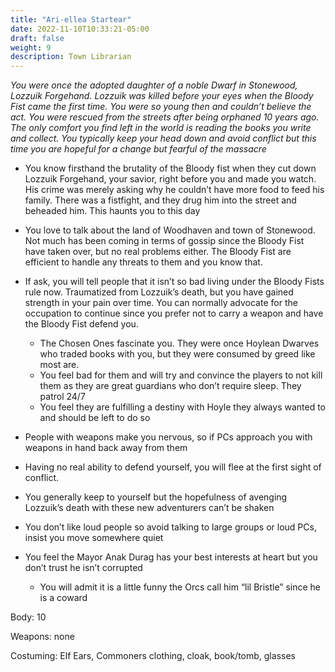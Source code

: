 ```yaml
---
title: "Ari-ellea Startear"
date: 2022-11-10T10:33:21-05:00
draft: false
weight: 9
description: Town Librarian
---
```


*You were once the adopted daughter of a noble Dwarf in Stonewood, Lozzuik Forgehand. Lozzuik was killed before your eyes when the Bloody Fist came the first time. You were so young then and couldn’t believe the act. You were rescued from the streets after being orphaned 10 years ago. The only comfort you find left in the world is reading the books you write and collect. You typically keep your head down and avoid conflict but this time you are hopeful for a change but fearful of the massacre*

- You know firsthand the brutality of the Bloody fist when they cut down Lozzuik Forgehand, your savior, right before you and made you watch. His crime was merely asking why he couldn’t have more food to feed his family. There was a fistfight, and they drug him into the street and beheaded him. This haunts you to this day

- You love to talk about the land of Woodhaven and town of Stonewood. Not much has been coming in terms of gossip since the Bloody Fist have taken over, but no real problems either. The Bloody Fist are efficient to handle any threats to them and you know that.

- If ask, you will tell people that it isn’t so bad living under the Bloody Fists rule now. Traumatized from Lozzuik’s death, but you have gained strength in your pain over time. You can normally advocate for the occupation to continue since you prefer not to carry a weapon and have the Bloody Fist defend you. 
  - The Chosen Ones fascinate you. They were once Hoylean Dwarves who traded books with you, but they were consumed by greed like most are. 
  - You feel bad for them and will try and convince the players to not kill them as they are great guardians who don’t require sleep. They patrol 24/7
  - You feel they are fulfilling a destiny with Hoyle they always wanted to and should be left to do so


- People with weapons make you nervous, so if PCs approach you with weapons in hand back away from them

- Having no real ability to defend yourself, you will flee at the first sight of conflict.

- You generally keep to yourself but the hopefulness of avenging Lozzuik’s death with these new adventurers can’t be shaken

- You don’t like loud people so avoid talking to large groups or loud PCs, insist you move somewhere quiet

- You feel the Mayor Anak Durag has your best interests at heart but you don’t trust he isn’t corrupted
  - You will admit it is a little funny the Orcs call him “lil Bristle” since he is a coward


 

Body: 10

Weapons: none

Costuming: Elf Ears, Commoners clothing, cloak, book/tomb, glasses
